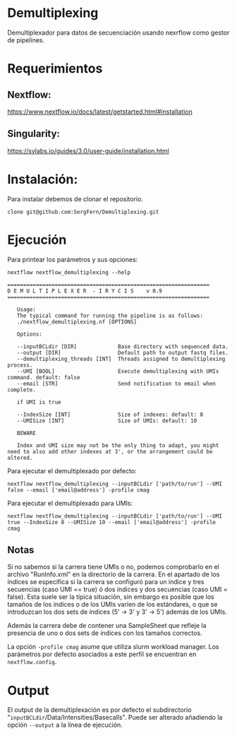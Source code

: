 # Demultiplexing
Demultiplexador para datos de secuenciación usando nexrflow como gestor de pipelines.

# Requerimientos

## Nextflow:

https://www.nextflow.io/docs/latest/getstarted.html#installation

## Singularity:

https://sylabs.io/guides/3.0/user-guide/installation.html

# Instalación:

Para instalar debemos de clonar el repositorio.
```
clone git@github.com:SergFern/Demultiplexing.git
```

# Ejecución

Para printear los parámetros y sus opciones:
```
nextflow nextflow_demultiplexing --help
```
```
================================================================
D E M U L T I P L E X E R  - I R Y C I S    v 0.9
================================================================

   Usage:
   The typical command for running the pipeline is as follows:
   ./nextflow_demultiplexing.nf [OPTIONS]

   Options:

   --inputBCLdir [DIR]             Base directory with sequenced data.
   --output [DIR]                  Default path to output fastq files.
   --demultiplexing_threads [INT]  Threads assigned to demultiplexing process.
   --UMI [BOOL]                    Execute demultiplexing with UMIs command. default: false
   --email [STR]                   Send notification to email when complete.

   if UMI is true

   --IndexSize [INT]               Size of indexes: default: 8
   --UMISize [INT]                 Size of UMIs: default: 10

   BEWARE

   Index and UMI size may not be the only thing to adapt, you might need to also add other indexes at 3', or the arrangement could be altered.
```

Para ejecutar el demultiplexado por defecto:
```
nextflow nextflow_demultiplexing --inputBCLdir ['path/to/run'] --UMI false --email ['email@address'] -profile cmag
```
Para ejecutar el demultiplexado para UMIs:
```
nextflow nextflow_demultiplexing --inputBCLdir ['path/to/run'] --UMI true --IndexSize 8 --UMISize 10 --email ['email@address'] -profile cmag
```

## Notas

Si no sabemos si la carrera tiene UMIs o no, podemos comprobarlo en el archivo "RunInfo.xml" en la directorio de la carrera. En el apartado de los índices se especifica si la carrera se configuró para un indice y tres secuencias (caso UMI == true) ó dos índices y dos secuencias (caso UMI = false).
Esta suele ser la típica situación, sin embargo es posible que los tamaños de los índices o de los UMIs varíen de los estándares, o que se introduzcan los dos sets de índices (5' -> 3' y 3' -> 5') además de los UMIs.

Además la carrera debe de contener una SampleSheet que refleje la presencia de uno o dos sets de indices con los tamaños correctos.

La opción `-profile cmag` asume que utiliza slurm workload manager. Los parámetros por defecto asociados a este perfil se encuentran en `nextflow.config`.

# Output

El output de la demultiplexación es por defecto el subdirectorio "`inputBCLdir`/Data/Intensities/Basecalls". Puede ser alterado añadiendo la opción `--output` a la línea de ejecución.
